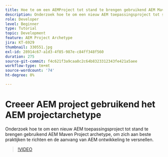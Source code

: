 ```yaml
---
title: Hoe te om een AEMProject tot stand te brengen gebruikend AEM Maven Project Archetype
description: Onderzoek hoe te om een nieuw AEM toepassingsproject tot stand te brengen gebruikend AEM Maven Project archetype, om zich aan beste praktijken te richten en de aanvang van AEM ontwikkeling te versnellen.
role: Developer
level: Beginner
type: Tutorial
topic: Development
feature: AEM Project Archetype
jira: KT-6929
thumbnail: 330551.jpg
exl-id: 28914c67-a1d3-4f85-987e-c84ff348f560
duration: 275
source-git-commit: f4c621f3a9caa8c2c64b8323312343fe421a5aee
workflow-type: tm+mt
source-wordcount: '74'
ht-degree: 0%

---
```


# Creeer AEM project gebruikend het AEM projectarchetype

Onderzoek hoe te om een nieuw AEM toepassingsproject tot stand te brengen gebruikend AEM Maven Project archetype, om zich aan beste praktijken te richten en de aanvang van AEM ontwikkeling te versnellen.

>[!VIDEO](https://video.tv.adobe.com/v/330551?quality=12&learn=on)
